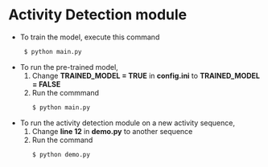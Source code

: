 # Activity Detection module 

* To train the model, execute this command
  ```bash
   $ python main.py
   ```
* To run the pre-trained model,
  1) Change **TRAINED_MODEL = TRUE** in **config.ini** to **TRAINED_MODEL = FALSE**
  2) Run the commmand
      ```bash
      $ python main.py
      ```
* To run the activity detection module on a new activity sequence,
  1) Change **line 12** in **demo.py** to another sequence
  2) Run the command
      ```bash
      $ python demo.py
      ```
  
  
  

